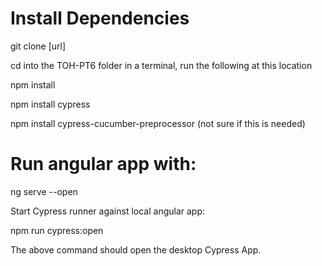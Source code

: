 # Install Dependencies



git clone [url]

cd into the TOH-PT6 folder in a terminal, run the following at this location 

npm install

npm install cypress

npm install cypress-cucumber-preprocessor (not sure if this is needed)

# Run angular app with:

ng serve --open 

Start Cypress runner against local angular app:

npm run cypress:open 

The above command should open the desktop Cypress App. 

